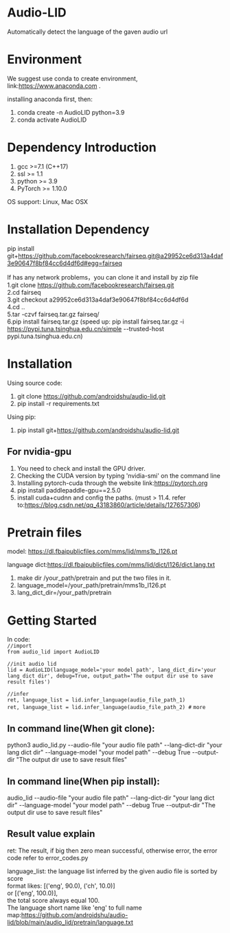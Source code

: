 # Audio-LID
Automatically detect the language of the gaven audio url 


# Environment

We suggest use conda to create environment, link:https://www.anaconda.com .

installing anaconda first, then:
1. conda create -n AudioLID python=3.9
2. conda activate AudioLID


# Dependency Introduction

1. gcc >=7.1 (C++17) 
2. ssl >= 1.1
3. python >= 3.9
4. PyTorch >= 1.10.0

OS support: Linux, Mac OSX

# Installation Dependency

pip install git+https://github.com/facebookresearch/fairseq.git@a29952ce6d313a4daf3e90647f8bf84cc6d4df6d#egg=fairseq
   
If has any network problems，you can clone it and install by zip file  
1.git clone https://github.com/facebookresearch/fairseq.git  
2.cd fairseq  
3.git checkout a29952ce6d313a4daf3e90647f8bf84cc6d4df6d  
4.cd ..  
5.tar -czvf fairseq.tar.gz fairseq/  
6.pip install fairseq.tar.gz (speed up: pip install fairseq.tar.gz -i https://pypi.tuna.tsinghua.edu.cn/simple --trusted-host pypi.tuna.tsinghua.edu.cn)

# Installation

Using source code:
1. git clone https://github.com/androidshu/audio-lid.git
2. pip install -r requirements.txt

Using pip:
1. pip install git+https://github.com/androidshu/audio-lid.git

## For nvidia-gpu 
1. You need to check and install the GPU driver.
2. Checking the CUDA version by typing 'nvidia-smi' on the command line 
3. Installing pytorch-cuda through the website link:https://pytorch.org
4. pip install paddlepaddle-gpu==2.5.0
5. install cuda+cudnn and config the paths. (must > 11.4. refer to:https://blog.csdn.net/qq_43183860/article/details/127657306)

# Pretrain files  
model: https://dl.fbaipublicfiles.com/mms/lid/mms1b_l126.pt

language dict:https://dl.fbaipublicfiles.com/mms/lid/dict/l126/dict.lang.txt

1. make dir /your_path/pretrain and put the two files in it.
2. language_model=/your_path/pretrain/mms1b_l126.pt
3. lang_dict_dir=/your_path/pretrain

# Getting Started

In code:  
`//import`  
`from audio_lid import AudioLID`

`//init audio lid`  
`lid = AudioLID(language_model='your model path', lang_dict_dir='your lang dict dir', debug=True,
output_path='The output dir use to save result files')`

`//infer`  
`ret, language_list = lid.infer_language(audio_file_path_1)`  
`ret, language_list = lid.infer_language(audio_file_path_2) #`
`more `


## In command line(When git clone):   
python3 audio_lid.py --audio-file "your audio file path" --lang-dict-dir "your lang dict dir" 
                    --language-model "your model path" --debug True --output-dir "The output dir use to save result files"

## In command line(When pip install):   
audio_lid --audio-file "your audio file path" --lang-dict-dir "your lang dict dir" 
                    --language-model "your model path" --debug True --output-dir "The output dir use to save result files"

## Result value explain

ret: The result, if big then zero mean successful, otherwise error,
      the error code refer to error_codes.py

language_list: the language list inferred by the given audio file is sorted by score  
     format likes: [('eng', 90.0), ('ch', 10.0)]   
     or [('eng', 100.0)],   
     the total score always equal 100.  
     The language short name like 'eng' to full name map:https://github.com/androidshu/audio-lid/blob/main/audio_lid/pretrain/language.txt

